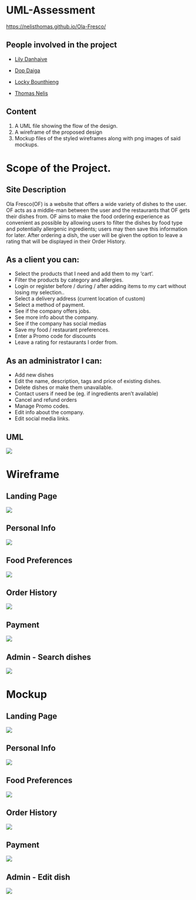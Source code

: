 # UML-Assessment
https://nelisthomas.github.io/Ola-Fresco/


## People involved in the project

- [Lily Danhaive](https://github.com/LilyDa08)

- [Dop Daiga](https://github.com/DopDaiga)

- [Locky Bounthieng](https://github.com/LockyBounty)

- [Thomas Nelis](https://github.com/NelisThomas)

## Content

1. A UML file showing the flow of the design.
2. A wireframe of the proposed design
3. Mockup files of the styled wireframes along with png images of said mockups.


# Scope of the Project.


## Site Description

Ola Fresco(OF) is a website that offers a wide variety of dishes to the user. OF acts as a middle-man between the user and the restaurants that OF gets their dishes from. OF aims to make the food ordering experience as convenient as possible by allowing users to filter the dishes by food type and potentially allergenic ingredients; users may then save this information for later. After ordering a dish, the user will be given the option to leave a rating that will be displayed in their Order History. 

## As a client you can:
 * Select the products that I need and add them to my ‘cart’.
 * Filter the products by category and allergies.
 * Login or register before / during / after adding items to my cart without losing my selection..
 * Select a delivery address (current location of custom)
 * Select a method of payment.
 * See if the company offers jobs.
 * See more info about the company.
 * See if the company has social medias
 * Save my food / restaurant preferences.
 * Enter a Promo code for discounts
 * Leave a rating for restaurants I order from.
 
 ## As an administrator I can:
 * Add new dishes
 * Edit the name, description, tags and price of existing dishes.
 * Delete dishes or make them unavailable.
 * Contact users if need be (eg. if ingredients aren’t available) 
 * Cancel and refund orders
 * Manage Promo codes.
 * Edit info about the company.
 * Edit social media links.


## UML

![](https://github.com/NelisThomas/Ola-Fresco/blob/master/UML/UML.png)

# Wireframe

## Landing Page
![](https://github.com/NelisThomas/Ola-Fresco/blob/master/Wireframe/Landing%20page.png?raw=true)
## Personal Info
![](https://github.com/NelisThomas/Ola-Fresco/blob/master/Wireframe/UserInfo.png?raw=true)
## Food Preferences
![](https://github.com/NelisThomas/Ola-Fresco/blob/master/Wireframe/preference.png?raw=true)
## Order History
![](https://github.com/NelisThomas/Ola-Fresco/blob/master/Wireframe/Historic.png?raw=true)
## Payment
![](https://github.com/NelisThomas/Ola-Fresco/blob/master/Wireframe/ConifrmPage.png?raw=true)
## Admin - Search dishes
![](https://github.com/NelisThomas/Ola-Fresco/blob/master/Wireframe/updateMeals.png?raw=true)

# Mockup

## Landing Page
![](https://github.com/NelisThomas/Ola-Fresco/blob/master/Mockup/PNG%20Final/LandingPageLogos.png?raw=true)
## Personal Info
![](https://github.com/NelisThomas/Ola-Fresco/blob/master/Mockup/PNG%20Final/UserSetting.png?raw=true)
## Food Preferences
![](https://github.com/NelisThomas/Ola-Fresco/blob/master/Mockup/PNG%20Final/Food_preference.png?raw=true)
## Order History
![](https://github.com/NelisThomas/Ola-Fresco/blob/master/Mockup/PNG%20Final/Historic.png?raw=true)
## Payment
![](https://github.com/NelisThomas/Ola-Fresco/blob/master/Mockup/PNG%20Final/paymentPage.png?raw=true)
## Admin - Edit dish
![](https://github.com/NelisThomas/Ola-Fresco/blob/master/Mockup/PNG%20Final/admin_v3.png?raw=true)

